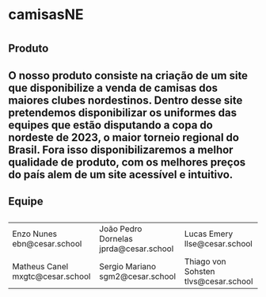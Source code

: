 <h1>camisasNE<h1>

<h2>Produto<h2>
  O nosso produto consiste na criação de um site que disponibilize a venda de camisas dos maiores clubes nordestinos.
  Dentro desse site pretendemos disponibilizar os uniformes das equipes que estão disputando a copa do nordeste de 2023,
  o maior torneio regional do Brasil. 
  Fora isso disponibilizaremos a melhor qualidade de produto, com os melhores preços do país alem de um site acessível e intuitivo.
  
 
  
 <h2>Equipe<h2/>
  <table>
    <tr>
      <td>
        Enzo Nunes
        <br />
        ebn@cesar.school
        <img 
scr="foto"
width=200>  
      </td>
      <td>
        João Pedro Dornelas
        <br />
        jprda@cesar.school
        <img
             scr="foto"
             width=200
        </td>
      <td>
        Lucas Emery
        <br />
        llse@cesar.school
        <img
             scr="foto"
             width=200>
        </td>
    </tr>
    <tr>
      <td>
        Matheus Canel
        <br />
        mxgtc@cesar.school
        <img
             scr="foto"
             width=200>
        </td>
      <td>
        Sergio Mariano
        <br />
        sgm2@cesar.school
        <img
             scr="foto"
             width=200>
        </td>
      <td>
        Thiago von Sohsten
        <br />
        tlvs@cesar.school
        <img
             scr="foto"
             width=200>

